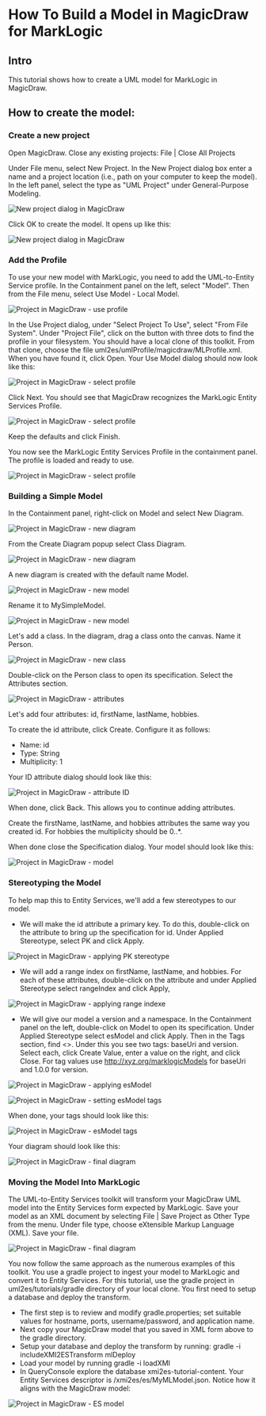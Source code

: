# How To Build a Model in MagicDraw for MarkLogic

## Intro
This tutorial shows how to create a UML model for MarkLogic in MagicDraw. 

## How to create the model:

### Create a new project

Open MagicDraw. Close any existing projects: File | Close All Projects

Under File menu, select New Project. In the New Project dialog box enter a name and a project location (i.e., path on your computer to keep the model). In the left panel, select the type as "UML Project" under General-Purpose Modeling.

![New project dialog in MagicDraw](md_project_new.png)

Click OK to create the model. It opens up like this:

![New project dialog in MagicDraw](md_project_new2.png)

### Add the Profile

To use your new model with MarkLogic, you need to add the UML-to-Entity Service profile. In the Containment panel on the left, select "Model". Then from the File menu, select Use Model - Local Model. 

![Project in MagicDraw - use profile](md_project_useproject.png)

In the Use Project dialog, under "Select Project To Use", select "From File System". Under "Project File", click on the button with three dots to find the profile in your filesystem. You should have a local clone of this toolkit. From that clone, choose the file uml2es/umlProfile/magicdraw/MLProfile.xml. When you have found it, click Open. Your Use Model dialog should now look like this:

![Project in MagicDraw - select profile](md_project_profile.png)

Click Next. You should see that MagicDraw recognizes the MarkLogic Entity Services Profile.

![Project in MagicDraw - select profile](md_project_profile2.png)

Keep the defaults and click Finish.

You now see the MarkLogic Entity Services Profile in the containment panel. The profile is loaded and ready to use.

![Project in MagicDraw - select profile](md_project_profile3.png)

### Building a Simple Model

In the Containment panel, right-click on Model and select New Diagram. 

![Project in MagicDraw - new diagram](md_project_newdiagram.png)

From the Create Diagram popup select Class Diagram.

![Project in MagicDraw - new diagram](md_project_classdiagram.png)

A new diagram is created with the default name Model. 

![Project in MagicDraw - new model](md_project_newmodel.png)

Rename it to MySimpleModel.

![Project in MagicDraw - new model](md_project_mysimplemodel.png)

Let's add a class. In the diagram, drag a class onto the canvas. Name it Person.

![Project in MagicDraw - new class](md_project_person.png)

Double-click on the Person class to open its specification. Select the Attributes section.

![Project in MagicDraw - attributes](md_project_attributes.png)

Let's add four attributes: id, firstName, lastName, hobbies. 

To create the id attribute, click Create. Configure it as follows:

- Name: id
- Type: String
- Multiplicity: 1

Your ID attribute dialog should look like this:

![Project in MagicDraw - attribute ID](md_project_id.png)

When done, click Back. This allows you to continue adding attributes.

Create the firstName, lastName, and hobbies attributes the same way you created id. For hobbies the multiplicity should be 0..*.

When done close the Specification dialog. Your model should look like this:

![Project in MagicDraw - model](md_project_model.png)

### Stereotyping the Model

To help map this to Entity Services, we'll add a few stereotypes to our model. 

- We will make the id attribute a primary key. To do this, double-click on the attribute to bring up the specification for id. Under Applied Stereotype, select PK and click Apply.

![Project in MagicDraw - applying PK stereotype](md_project_pk.png)

- We will add a range index on firstName, lastName, and hobbies. For each of these attributes, double-click on the attribute and under Applied Stereotype select rangeIndex and click Apply,

![Project in MagicDraw - applying range indexe](md_project_rangeIndex.png)

- We will give our model a version and a namespace. In the Containment panel on the left, double-click on Model to open its specification. Under Applied Stereotype select esModel and click Apply. Then in the Tags section, find <<esModel>>. Under this you see two tags: baseUri and version. Select each, click Create Value, enter a value on the right, and click Close. For tag values use http://xyz.org/marklogicModels for baseUri and 1.0.0 for version.

![Project in MagicDraw - applying esModel](md_project_esModel.png)

![Project in MagicDraw - setting esModel tags](md_project_tags.png)

When done, your tags should look like this:

![Project in MagicDraw - esModel tags](md_project_tagsDone.png)

Your diagram should look like this:

![Project in MagicDraw - final diagram](md_project_finalDiagram.png)

### Moving the Model Into MarkLogic

The UML-to-Entity Services toolkit will transform your MagicDraw UML model into the Entity Services form expected by MarkLogic. Save your model as an XML document by selecting File | Save Project as Other Type from the menu. Under file type, choose eXtensible Markup Language (XML). Save your file. 

![Project in MagicDraw - final diagram](md_project_save.png)

You now follow the same approach as the numerous examples of this toolkit. You use a gradle project to ingest your model to MarkLogic and convert it to Entity Services. For this tutorial, use the gradle project in uml2es/tutorials/gradle directory of your local clone. You first need to setup a database and deploy the transform. 

- The first step is to review and modify gradle.properties; set suitable values for hostname, ports, username/password, and application name. 
- Next copy your MagicDraw model that you saved in XML form above to the gradle directory. 
- Setup your database and deploy the transform by running: gradle -i includeXMI2ESTransform mlDeploy
- Load your model by running gradle -i loadXMI
- In QueryConsole explore the database xmi2es-tutorial-content. Your Entity Services descriptor is /xmi2es/es/MyMLModel.json. Notice how it aligns with the MagicDraw model:

![Project in MagicDraw - ES model](md_project_es.png)



